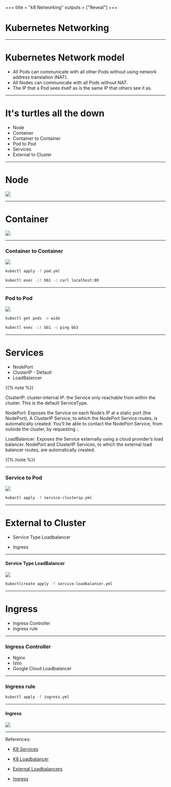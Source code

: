 +++
title = "k8 Networking"
outputs = ["Reveal"]
+++

# Kubernetes Networking

---

# Kubernetes Network model

* All Pods can communicate with all other Pods without using network address translation (NAT).
* All Nodes can communicate with all Pods without NAT.
* The IP that a Pod sees itself as is the same IP that others see it as.

---

# It's turtles all the down 

* Node
* Container
* Container to Container
* Pod to Pod
* Services
* External to Cluster

---

# Node

![](/k8-networking/images/node.png)



---

# Container

![](/k8-networking/images/node-container-1.png)

---

### Container to Container 
![](/k8-networking/images/node-pod-1.png)

```bash
kubectl apply -f pod.yml
```

```bash
kubectl exec -it bb1 -c curl localhost:80
```

---

### Pod to Pod

![](/k8-networking/images/node-container-host-2.png)

```bash
kubectl get pods -o wide
```

```bash
kubectl exec -it bb1 -c ping bb3
```
---

# Services

* NodePort
* ClusterIP - Default
* LoadBalancer

{{% note %}}

ClusterIP: cluster-internal IP.  the Service only reachable from within the cluster. This is the default ServiceType.

NodePort: Exposes the Service on each Node’s IP at a static port (the NodePort). A ClusterIP Service, to which the NodePort Service routes, is automatically created. You’ll be able to contact the NodePort Service, from outside the cluster, by requesting <NodeIP>:<NodePort>.

LoadBalancer: Exposes the Service externally using a cloud provider’s load balancer. NodePort and ClusterIP Services, to which the external load balancer routes, are automatically created.

{{% /note %}}

---

### Service to Pod

![](/k8-networking/images/service.png)

```bash
kubectl apply -f service-clusterip.yml
```

---

# External to Cluster
 
* Service Type Loadbalancer

* Ingress

---

#### Service Type LoadBalancer

![](/k8-networking/images/service-loadbalancer.png)

```bash
kubectlcreate apply -f service-loadbalancer.yml
```

---

# Ingress

* Ingress Controller
* Ingress rule 

---

### Ingress Controller

* Nginx
* Istio 
* Google Cloud Loadbalancer

---

### Ingress rule 

```bash
kubectl apply -f ingress.yml
```

---

#### Ingress 

![](/k8-networking/images/service-Ingress.png)

---


References:

* [K8 Services](https://kubernetes.io/docs/concepts/configuration/overview/#services)

* [K8 Loadbalancer](https://kubernetes.io/docs/tasks/access-application-cluster/create-external-load-balancer/)

* [External Loadbalancers](https://kubernetes.io/docs/tasks/access-application-cluster/create-external-load-balancer/#external-load-balancer-providers)

* [Ingress](https://kubernetes.io/docs/concepts/services-networking/ingress/)


